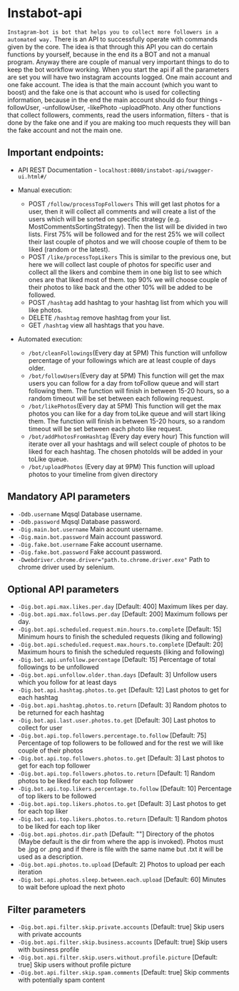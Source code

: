 # Instabot-api

`Instagram-bot is bot that helps you to collect more followers in a automated way.` 
There is an API to successfully operate with commands given by the core. The idea is that through this API
you can do certain functions by yourself, because in the end its a BOT and not a manual program.
Anyway there are couple of manual very important things to do to keep the bot workflow working.
When you start the api if all the parameters are set you will have two instagram accounts logged.
One main account and one fake account. The idea is that the main account (which you want to boost)
and the fake one is that account who is used for collecting information, because in the end
the main account should do four things -followUser, -unfollowUser, -likePhoto -uploadPhoto. Any other functions
that collect followers, comments, read the users information, filters - that is done by the fake one
and if you are making too much requests they will ban the fake account and not the main one.

## Important endpoints:

* API REST Documentation - `localhost:8080/instabot-api/swagger-ui.html#/`

* Manual execution:
  * POST `/follow/processTopFollowers` This will get last photos for a user, then it will collect all comments
and will create a list of the users which will be sorted on specific strategy (e.g. MostCommentsSortingStrategy).
Then the list will be divided in two lists. First 75% will be followed and for the rest 25% we will
collect their last couple of photos and we will choose couple of them to be liked (random or the latest).
  * POST `/like/processTopLikers` This is similar to the previous one, but here we will collect last couple of photos
for specific user and collect all the likers and combine them in one big list to see which ones are
that liked most of them. top 90% we will choose couple of their photos to like back and the other 10%
will be added to be followed.
  * POST `/hashtag` add hashtag to your hashtag list from which you will like photos.
  * DELETE `/hashtag` remove hashtag from your list.
  * GET `/hashtag` view all hashtags that you have.

* Automated execution:
  * `/bot/cleanFollowings`(Every day at 5PM) This function will unfollow percentage of your
  followings which are at least couple of days older.
  * `/bot/followUsers`(Every day at 5PM) This function will get the max users you can follow for a day
  from toFollow queue and will start following them. The function will finish in between 15-20 hours, so a random
  timeout will be set between each following request.
  * `/bot/likePhotos`(Every day at 5PM) This function will get the max photos you can like for a day
  from toLike queue and will start liking them. The function will finish in between 15-20 hours, so a random
  timeout will be set between each photo like request.
  * `/bot/addPhotosFromHashtag` (Every day every hour) This function will iterate over all your hashtags
  and will select couple of photos to be liked for each hashtag. The chosen photoIds will be added
  in your toLike queue.
  * `/bot/uploadPhotos` (Every day at 9PM) This function will upload photos to your timeline from given directory


## Mandatory API parameters
* `-Ddb.username` Mqsql Database username.
* `-Ddb.password` Mqsql Database password.
* `-Dig.main.bot.username` Main account username.
* `-Dig.main.bot.password` Main account password.
* `-Dig.fake.bot.username` Fake account username.
* `-Dig.fake.bot.password` Fake account password.
* `-Dwebdriver.chrome.driver="path.to.chrome.driver.exe"` Path to chrome driver used by selenium.

## Optional API parameters
* `-Dig.bot.api.max.likes.per.day` [Default: 400] Maximum likes per day.
* `-Dig.bot.api.max.follows.per.day` [Default: 200] Maximum follows per day.
* `-Dig.bot.api.scheduled.request.min.hours.to.complete` [Default: 15] Minimum hours to finish the 
scheduled requests (liking and following)
* `-Dig.bot.api.scheduled.request.max.hours.to.complete` [Default: 20] Maximum hours to finish the 
scheduled requests (liking and following)
* `-Dig.bot.api.unfollow.percentage` [Default: 15] Percentage of total followings to be unfollowed
* `-Dig.bot.api.unfollow.older.than.days` [Default: 3] Unfollow users which you follow for at least days
* `-Dig.bot.api.hashtag.photos.to.get` [Default: 12] Last photos to get for each hashtag
* `-Dig.bot.api.hashtag.photos.to.return` [Default: 3] Random photos to be returned for each hashtag
* `-Dig.bot.api.last.user.photos.to.get` [Default: 30] Last photos to collect for user
* `-Dig.bot.api.top.followers.percentage.to.follow` [Default: 75] Percentage of top followers to be followed and for
the rest we will like couple of their photos
* `-Dig.bot.api.top.followers.photos.to.get` [Default: 3] Last photos to get for each top follower
* `-Dig.bot.api.top.followers.photos.to.return` [Default: 1] Random photos to be liked for each top follower
* `-Dig.bot.api.top.likers.percentage.to.follow` [Default: 10] Percentage of top likers to be followed
* `-Dig.bot.api.top.likers.photos.to.get` [Default: 3] Last photos to get for each top liker
* `-Dig.bot.api.top.likers.photos.to.return` [Default: 1] Random photos to be liked for each top liker
* `-Dig.bot.api.photos.dir.path` [Default: ""] Directory of the photos (Maybe default is the dir from where the app is invoked).
Photos must be .jpg or .png and if there is file with the same name but .txt it will be used as a description.
* `-Dig.bot.api.photos.to.upload` [Default: 2] Photos to upload per each iteration
* `-Dig.bot.api.photos.sleep.between.each.upload` [Default: 60] Minutes to wait before upload the next photo

## Filter parameters
* `-Dig.bot.api.filter.skip.private.accounts` [Default: true] Skip users with private accounts
* `-Dig.bot.api.filter.skip.business.accounts` [Default: true] Skip users with business profile
* `-Dig.bot.api.filter.skip.users.without.profile.picture` [Default: true] Skip users without profile picture
* `-Dig.bot.api.filter.skip.spam.comments` [Default: true] Skip comments with potentially spam content
